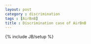 ```yaml
---
layout: post
category : discrimination
tags : [AirBnB]
title : Discrimination case of AirBnB
---
```

{% include JB/setup %}


